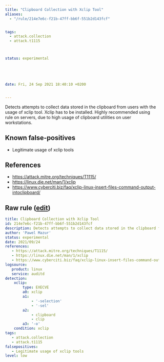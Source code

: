 ```yaml
---
title: "Clipboard Collection with Xclip Tool"
aliases:
  - "/rule/214e7e6c-f21b-47ff-bb6f-551b2d143fcf"


tags:
  - attack.collection
  - attack.t1115



status: experimental





date: Fri, 24 Sep 2021 18:40:10 +0200


---
```


Detects attempts to collect data stored in the clipboard from users with the usage of xclip tool. Xclip has to be installed. Highly recommended using rule on servers, due to high usage of clipboard utilities on user workstations.

<!--more-->


## Known false-positives

* Legitimate usage of xclip tools



## References

* https://attack.mitre.org/techniques/T1115/
* https://linux.die.net/man/1/xclip
* https://www.cyberciti.biz/faq/xclip-linux-insert-files-command-output-intoclipboard/


## Raw rule ([edit](https://github.com/SigmaHQ/sigma/edit/master/rules/linux/auditd/lnx_auditd_clipboard_collection.yml))
```yaml
title: Clipboard Collection with Xclip Tool
id: 214e7e6c-f21b-47ff-bb6f-551b2d143fcf
description: Detects attempts to collect data stored in the clipboard from users with the usage of xclip tool. Xclip has to be installed. Highly recommended using rule on servers, due to high usage of clipboard utilities on user workstations.
author: 'Pawel Mazur'
status: experimental
date: 2021/09/24
references:
   - https://attack.mitre.org/techniques/T1115/
   - https://linux.die.net/man/1/xclip
   - https://www.cyberciti.biz/faq/xclip-linux-insert-files-command-output-intoclipboard/
logsource:
   product: linux
   service: auditd
detection:
    xclip:
        type: EXECVE
        a0: xclip
        a1: 
            - '-selection'
            - '-sel'
        a2: 
            - clipboard
            - clip
        a3: '-o'
    condition: xclip
tags:
   - attack.collection
   - attack.t1115
falsepositives:
   - Legitimate usage of xclip tools
level: low

```
